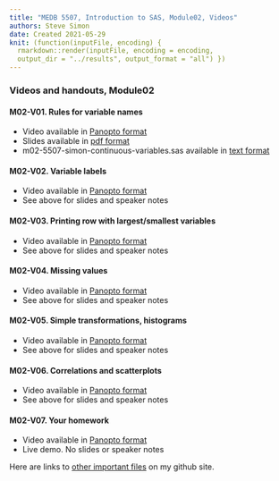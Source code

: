 ```yaml
---
title: "MEDB 5507, Introduction to SAS, Module02, Videos"
authors: Steve Simon
date: Created 2021-05-29
knit: (function(inputFile, encoding) {
  rmarkdown::render(inputFile, encoding = encoding,
  output_dir = "../results", output_format = "all") }) 
---
```


### Videos and handouts, Module02

#### M02-V01. Rules for variable names

+ Video available in [Panopto format][m02v01]
+ Slides available in [pdf format][git1]
+ m02-5507-simon-continuous-variables.sas available in [text format][git2]

#### M02-V02. Variable labels

+ Video available in [Panopto format][m02v02]
+ See above for slides and speaker notes

#### M02-V03. Printing row with largest/smallest variables

+ Video available in [Panopto format][m02V03]
+ See above for slides and speaker notes

#### M02-V04. Missing values

+ Video available in [Panopto format][m02v04]
+ See above for slides and speaker notes

#### M02-V05. Simple transformations, histograms

+ Video available in [Panopto format][m02v05]
+ See above for slides and speaker notes

#### M02-V06. Correlations and scatterplots

+ Video available in [Panopto format][m02v06]
+ See above for slides and speaker notes

#### M02-V07. Your homework

+ Video available in [Panopto format][m02v07]
+ Live demo. No slides or speaker notes

Here are links to [other important files][readme] on my github site.

[readme]: https://github.com/pmean/introduction-to-SAS/blob/master/README.md

[git1]: https://github.com/pmean/introduction-to-SAS/blob/master/results/m02-5507-simon-slides-and-speaker-notes.pdf
[git2]: https://github.com/pmean/introduction-to-SAS/blob/master/src/m02-5507-simon-continuous-variables.sas

[m02v01]: https://umkc.hosted.panopto.com/Panopto/Pages/Viewer.aspx?id=aa601083-671c-4a47-a8ea-ad490166aed9
[m02v02]: https://umkc.hosted.panopto.com/Panopto/Pages/Viewer.aspx?id=6f1f3ef8-4476-45d5-bb99-ad49016bcf02
[m02v03]: https://umkc.hosted.panopto.com/Panopto/Pages/Viewer.aspx?id=395b874b-6abb-4b5b-b80a-ad49016d7259
[m02v04]: https://umkc.hosted.panopto.com/Panopto/Pages/Viewer.aspx?id=cc9d47d4-00ae-4d1b-b06a-ad4901703569
[m02V05]: https://umkc.hosted.panopto.com/Panopto/Pages/Viewer.aspx?id=b78c9618-6533-434d-94d8-ad490172072d
[m02V06]: https://umkc.hosted.panopto.com/Panopto/Pages/Viewer.aspx?id=efc9093d-c0a0-4f19-b149-ad490173671a
[m02V07]: https://umkc.hosted.panopto.com/Panopto/Pages/Viewer.aspx?id=e4dd8331-2a1a-4bc1-ab2d-ad4901788e27

